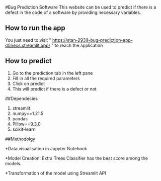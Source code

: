 #Bug Prediction Software
This website can be used to predict if there is a defect in the code of a software by providing necessary variables.

## How to run the app
You just need to visit " https://stan-2939-bug-prediction-app-d0neos.streamlit.app/ " to reach the application

## How to predict
1. Go to the prediction tab in the left pane
2. Fill in all the required parameters
3. Click on predict
4. This will predict if there is a defect or not

##Dependecies
1. streamlit
2. numpy==1.21.5
3. pandas
4. Pillow==9.3.0
5. scikit-learn

##Methodolgy

*Data visualisation in Jupyter Notebook

*Model Creation: Extra Trees Classifier has the best score among the models.

*Transformation of the model using Streamlit API


